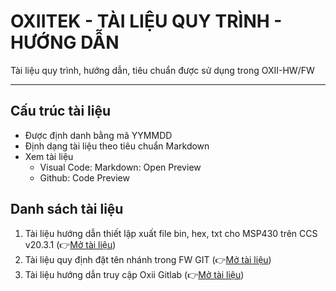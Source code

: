 # OXIITEK - TÀI LIỆU QUY TRÌNH - HƯỚNG DẪN 

Tài liệu quy trình, hướng dẫn, tiêu chuẩn được sử dụng trong OXII-HW/FW

---

## Cấu trúc tài liệu

- Được định danh bằng mã YYMMDD
- Định dạng tài liệu theo tiêu chuẩn Markdown
- Xem tài liệu
  - Visual Code: Markdown: Open Preview
  - Github: Code Preview

## Danh sách tài liệu

1. Tài liệu hướng dẫn thiết lập xuất file bin, hex, txt cho MSP430 trên CCS v20.3.1 (👉[Mở tài liệu](https://github.com/OXII-HW-FW/docs/blob/main/251001-HuongDan-CCS2031-XuatFile-bin_hex_txt.md))
2. Tài liệu quy định đặt tên nhánh trong FW GIT (👉[Mở tài liệu](https://github.com/OXII-HW-FW/docs/blob/main/251002-QuyDinh-FW-GIT-DatTenNhanh.md))
3. Tài liệu hướng dẫn truy cập Oxii Gitlab (👉[Mở tài liệu](https://github.com/OXII-HW-FW/docs/blob/main/251023-HuongDan-TruyCapOxiiGitlab.md))

